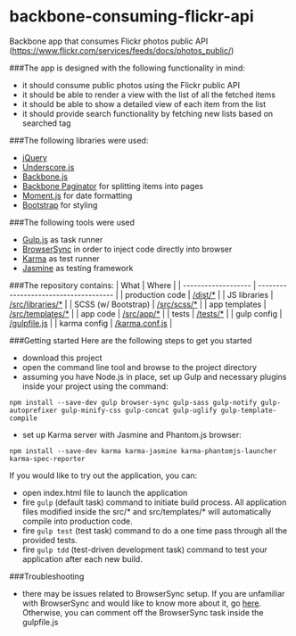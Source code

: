 # backbone-consuming-flickr-api
Backbone app that consumes Flickr photos public API (https://www.flickr.com/services/feeds/docs/photos_public/)

###The app is designed with the following functionality in mind:
- it should consume public photos using the Flickr public API
- it should be able to render a view with the list of all the fetched items
- it should be able to show a detailed view of each item from the list
- it should provide search functionality by fetching new lists based on searched tag

###The following libraries were used:
- [jQuery](https://jquery.com/)
- [Underscore.js](http://underscorejs.org/)
- [Backbone.js](http://backbonejs.org/)
- [Backbone Paginator](https://github.com/backbone-paginator/backbone.paginator) for splitting items into pages
- [Moment.js](http://momentjs.com/) for date formatting
- [Bootstrap](http://getbootstrap.com/) for styling
 
###The following tools were used
- [Gulp.js](http://gulpjs.com/) as task runner
- [BrowserSync](https://www.browsersync.io/) in order to inject code directly into browser
- [Karma](https://github.com/karma-runner/karma) as test runner
- [Jasmine](http://jasmine.github.io/2.4/introduction.html) as testing framework
 
###The repository contains:
| What                | Where                                 |
| ------------------- | ------------------------------------- |
| production code     | [/dist/*](/dist/)                   |
| JS libraries        | [/src/libraries/*](/src/libraries/) |
| SCSS (w/ Bootstrap) | [/src/scss/*](/src/scss/)           |
| app templates       | [/src/templates/*](/src/templates/) |
| app code            | [/src/app/*](/src/app/)             |
| tests               | [/tests/*](/tests/unit/)            |
| gulp config         | [/gulpfile.js](/gulpfile.js)        |
| karma config        | [/karma.conf.js](/karma.conf.js)    |

###Getting started
Here are the following steps to get you started
- download this project
- open the command line tool and browse to the project directory
- assuming you have Node.js in place, set up Gulp and necessary plugins inside your project using the command:

`npm install --save-dev gulp browser-sync gulp-sass gulp-notify gulp-autoprefixer gulp-minify-css gulp-concat gulp-uglify gulp-template-compile`
- set up Karma server with Jasmine and Phantom.js browser:

`npm install --save-dev karma karma-jasmine karma-phantomjs-launcher karma-spec-reporter`


If you would like to try out the application, you can:
- open index.html file to launch the application
- fire `gulp` (default task) command to initiate build process. All application files modified inside the src/* and src/templates/* will automatically compile into production code.
- fire `gulp test` (test task) command to do a one time pass through all the provided tests.
- fire `gulp tdd` (test-driven development task) command to test your application after each new build.

###Troubleshooting
- there may be issues related to BrowserSync setup. If you are unfamiliar with BrowserSync and would like to know more about it, go [here](https://www.browsersync.io/docs/). Otherwise, you can comment off the BrowserSync task inside the gulpfile.js
